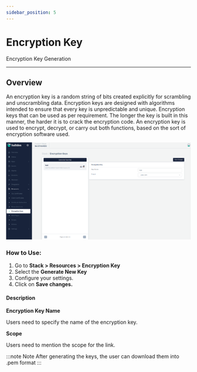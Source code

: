 ```yaml
---
sidebar_position: 5
---
```


# Encryption Key

Encryption Key Generation

---

## Overview

An encryption key is a random string of bits created explicitly for scrambling and unscrambling data. Encryption keys are designed with algorithms intended to ensure that every key is unpredictable and unique. Encryption keys that can be used as per requirement. The longer the key is built in this manner, the harder it is to crack the encryption code. An encryption key is used to encrypt, decrypt, or carry out both functions, based on the sort of encryption software used.

![encryption key](/img/platform/v7/docs/encryption_key-newui.png)

### How to Use:

1. Go to **Stack > Resources > Encryption Key**
2.  Select the **Generate New Key**
3. Configure your settings. 
4. Click on **Save changes.**


#### Description

**Encryption Key Name**

Users need to specify the name of the encryption key.

**Scope**

Users need to mention the scope for the link.

:::note Note
After generating the keys, the user can download them into .pem format
:::